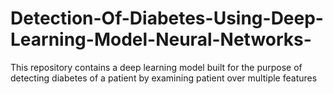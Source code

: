 # Detection-Of-Diabetes-Using-Deep-Learning-Model-Neural-Networks-
This repository contains a deep learning model built for the purpose of detecting diabetes of a patient by examining patient over multiple features
